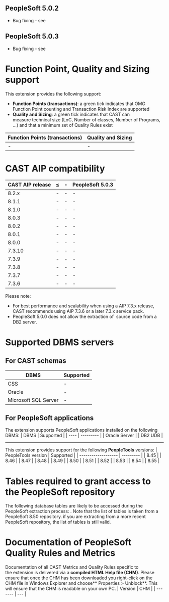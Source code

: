 ## PeopleSoft 5.0.2

- Bug fixing - see

## PeopleSoft 5.0.3

- Bug fixing - see

# Function Point, Quality and Sizing support

This extension provides the following support:
- **Function Points (transactions)**: a green tick indicates that OMG Function Point counting and Transaction Risk Index are supported
- **Quality and Sizing**: a green tick indicates that CAST can measure technical size (LoC, Number of classes, Number of Programs, …) and that a minimum set of Quality Rules exist

| Function Points (transactions) | Quality and Sizing |
| ------------------------------ | ------------------ |
| - | - |

# CAST AIP compatibility

| CAST AIP release | ≤ | - | PeopleSoft 5.0.3 |
| ---------------- | - | - | ---------------- |
| 8.2.x | - | - | - |
| 8.1.1 | - | - | - |
| 8.1.0 | - | - | - |
| 8.0.3 | - | - | - |
| 8.0.2 | - | - | - |
| 8.0.1 | - | - | - |
| 8.0.0 | - | - | - |
| 7.3.10 | - | - | - |
| 7.3.9 | - | - | - |
| 7.3.8 | - | - | - |
| 7.3.7 | - | - | - |
| 7.3.6 | - | - | - |

Please note:
- For best performance and scalability when using a AIP 7.3.x release, CAST recommends using AIP 7.3.6 or a later 7.3.x service pack.
- PeopleSoft 5.0.0 does not allow the extraction of  source code from a DB2 server.

# Supported DBMS servers

## For CAST schemas

| DBMS | Supported |
| ---- | --------- |
| CSS | - |
| Oracle | - |
| Microsoft SQL Server | - |

## For PeopleSoft applications

The extension supports PeopleSoft applications installed on the following DBMS:
| DBMS | Supported |
| ---- | --------- |
| Oracle Server |
| DB2 UDB |

---
This extension provides support for the following **PeopleTools** versions:
| PeopleTools version | Supported |
| ------------------- | --------- |
| 8.45 |
| 8.46 |
| 8.47 |
| 8.48 |
| 8.49 |
| 8.50 |
| 8.51 |
| 8.52 |
| 8.53 |
| 8.54 |
| 8.55 |

# Tables required to grant access to the PeopleSoft repository

The following database tables are likely to be accessed during the PeopleSoft extraction process: .
Note that the list of tables is taken from a PeopleSoft 8.50 repository. if you are extracting from a more recent PeopleSoft repository, the list of tables is still valid.
# Documentation of PeopleSoft Quality Rules and Metrics

Documentation of all CAST Metrics and Quality Rules specific to the extension is delivered via a **compiled HTML Help file (CHM)**. Please ensure that once the CHM has been downloaded you right-click on the CHM file in Windows Explorer and choose** Properties > Unblock**. This will ensure that the CHM is readable on your own PC.
| Version | CHM |
| ------- | --- |

